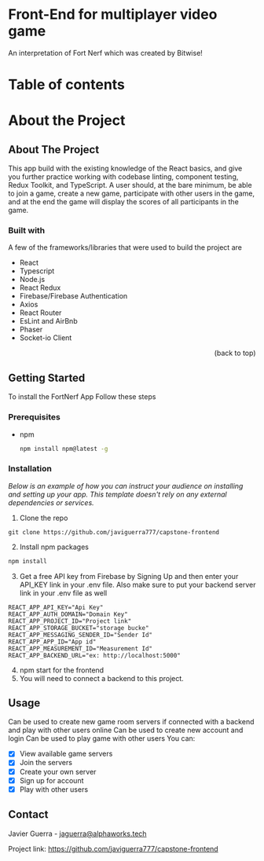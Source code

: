 # Front-End for multiplayer video game
<a href="#top"></a>
An interpretation of Fort Nerf which was created by Bitwise!

# Table of contents

# About the Project
## About The Project
This app build with the existing knowledge of the React basics, and give you further practice working with codebase linting, component testing, Redux Toolkit, and TypeScript. A user should, at the bare minimum, be able to join a game, create a new game, participate with other users in the game, and at the end the game will display the scores of all participants in the game.

### Built with
A few of the frameworks/libraries that were used to build the project are
* React
* Typescript
* Node.js
* React Redux 
* Firebase/Firebase Authentication
* Axios
* React Router
* EsLint and AirBnb
* Phaser
* Socket-io Client
<p align="right">(<a name="top">back to top</a>)</p>
<!-- ### wireframe
  ### Getting Started The App build out with simple wireframes using Figma.
<img width="328" alt="wire-frame-frontend" src=""> -->

## Getting Started
To install the FortNerf App Follow these steps
### Prerequisites
* npm
  ```sh
  npm install npm@latest -g
  ```
### Installation
_Below is an example of how you can instruct your audience on installing and setting up your app. This template doesn't rely on any external dependencies or services._

1. Clone the repo
  ```she
  git clone https://github.com/javiguerra777/capstone-frontend
  ```
2. Install npm packages
  ```sh
  npm install
  ```
3. Get a free API key from Firebase by Signing Up and then enter your API_KEY link in your .env file. Also make sure to put your backend server link in your .env file as well
```
REACT_APP_API_KEY="Api Key"
REACT_APP_AUTH_DOMAIN="Domain Key"
REACT_APP_PROJECT_ID="Project link"
REACT_APP_STORAGE_BUCKET="storage bucke"
REACT_APP_MESSAGING_SENDER_ID="Sender Id"
REACT_APP_APP_ID="App id"
REACT_APP_MEASUREMENT_ID="Measurement Id"
REACT_APP_BACKEND_URL="ex: http://localhost:5000"
```
4. npm start for the frontend
5. You will need to connect a backend to this project.

## Usage
Can be used to create new game room servers if connected with a backend and play with other users online
Can be used to create new account and login
Can be used to play game with other users
You can:
- [x] View available game servers
- [x] Join the servers
- [x] Create your own server
- [x] Sign up for account
- [x] Play with other users

## Contact
Javier Guerra - jaguerra@alphaworks.tech

Project link: https://github.com/javiguerra777/capstone-frontend